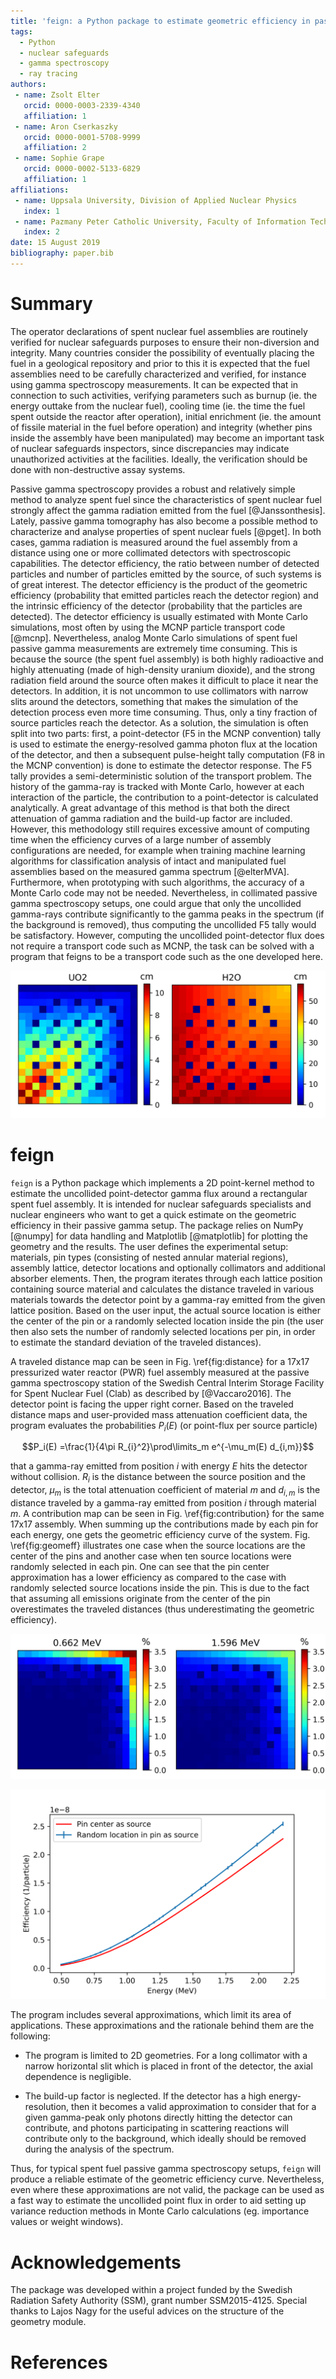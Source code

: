 ```yaml
---
title: 'feign: a Python package to estimate geometric efficiency in passive gamma spectroscopy measurements of nuclear fuel'
tags:
  - Python
  - nuclear safeguards
  - gamma spectroscopy
  - ray tracing
authors:
 - name: Zsolt Elter
   orcid: 0000-0003-2339-4340
   affiliation: 1
 - name: Aron Cserkaszky
   orcid: 0000-0001-5708-9999
   affiliation: 2
 - name: Sophie Grape
   orcid: 0000-0002-5133-6829
   affiliation: 1
affiliations:
 - name: Uppsala University, Division of Applied Nuclear Physics
   index: 1
 - name: Pazmany Peter Catholic University, Faculty of Information Technology
   index: 2
date: 15 August 2019
bibliography: paper.bib
---
```


# Summary

The operator declarations of spent nuclear fuel assemblies are routinely verified for nuclear safeguards purposes to ensure their non-diversion and integrity. Many countries consider the possibility of eventually placing the fuel in a geological repository and prior to this it is expected that the fuel assemblies need to be carefully characterized and verified, for instance using gamma spectroscopy measurements. It can be expected that in connection to such activities, verifying parameters such as burnup (ie. the energy outtake from the nuclear fuel), cooling time (ie. the time the fuel spent outside the reactor after operation), initial enrichment (ie. the amount of fissile material in the fuel before operation) and integrity (whether pins inside the assembly have been manipulated) may become an important task of nuclear safeguards inspectors, since discrepancies may indicate unauthorized activities at the facilities. Ideally, the verification should be done with non-destructive assay systems.

Passive gamma spectroscopy provides a robust and relatively simple method to analyze spent fuel since the characteristics of spent nuclear fuel strongly affect the gamma radiation emitted from the fuel [@Janssonthesis]. Lately, passive gamma tomography has also become a possible method to characterize and analyse properties of spent nuclear fuels [@pget]. In both cases, gamma radiation is measured around the fuel assembly from a distance using one or more collimated detectors with spectroscopic capabilities. The detector efficiency, the ratio between number of detected particles and number of particles emitted by the source, of such systems is of great interest. The detector efficiency is the product of the geometric efficiency (probability that emitted particles reach the detector region) and the intrinsic efficiency of the detector (probability that the particles are detected). The detector efficiency is usually estimated with Monte Carlo simulations, most often by using the MCNP particle transport code [@mcnp]. Nevertheless, analog Monte Carlo simulations of spent fuel passive gamma measurements are extremely time consuming. This is because the source (the spent fuel assembly) is both highly radioactive and highly attenuating (made of high-density uranium dioxide), and the strong radiation field around the source often makes it difficult to place it near the detectors. In addition, it is not uncommon to use collimators with narrow slits around the detectors, something that makes the simulation of the detection process even more time consuming. Thus, only a tiny fraction of source particles reach the detector. As a solution, the simulation is often split into two parts: first, a point-detector (F5 in the MCNP convention) tally is used to estimate the energy-resolved gamma photon flux at the location of the detector, and then a subsequent pulse-height tally computation (F8 in the MCNP convention) is done to estimate the detector response. The F5 tally provides a semi-deterministic solution of the transport problem. The history of the gamma-ray is tracked with Monte Carlo, however at each interaction of the particle, the contribution to a point-detector is calculated analytically. A great advantage of this method is that both the direct attenuation of gamma radiation and the build-up factor are included. However, this methodology still requires excessive amount of computing time when the efficiency curves of a large number of assembly configurations are needed, for example when training machine learning algorithms for classification analysis of intact and manipulated fuel assemblies based on the measured gamma spectrum [@elterMVA]. Furthermore, when prototyping with such algorithms, the accuracy of a Monte Carlo code may not be needed. Nevertheless, in collimated passive gamma spectroscopy setups, one could argue that only the uncollided gamma-rays contribute significantly to the gamma peaks in the spectrum (if the background is removed), thus computing the uncollided F5 tally would be satisfactory. However, computing the uncollided point-detector flux does not require a transport code such as MCNP, the task can be solved with a program that feigns to be a transport code such as the one developed here.

![Example of distance traveled in uranium-dioxide and water for a 17x17 PWR assembly being measured at the Swedish Central Interim Storage Facility for Spent Nuclear Fuel (Clab). The detector point is facing the upper right corner and is 270 cm away from the center of the assembly. Each pixel represents the distance traveled in a certain material by a gamma-ray emitted from that position to the detector.\label{fig:distance}](article_distancetravelled.png)

# feign

``feign`` is a Python package which implements a 2D point-kernel method to estimate the uncollided point-detector gamma flux around a rectangular spent fuel assembly. It is intended for nuclear safeguards specialists and nuclear engineers who want to get a quick estimate on the geometric efficiency in their passive gamma setup. The package relies on NumPy [@numpy] for data handling and Matplotlib [@matplotlib] for plotting the geometry and the results. The user defines the experimental setup: materials, pin types (consisting of nested annular material regions), assembly lattice, detector locations and optionally collimators and additional absorber elements. Then, the program iterates through each lattice position containing source material and calculates the distance traveled in various materials towards the detector point by a gamma-ray emitted from the given lattice position. Based on the user input, the actual source location is either the center of the pin or a randomly selected location inside the pin (the user then also sets the number of randomly selected locations per pin, in order to estimate the standard deviation of the traveled distances). 

A traveled distance map can be seen in Fig. \ref{fig:distance} for a 17x17 pressurized water reactor (PWR) fuel assembly measured at the passive gamma spectroscopy station of the Swedish Central Interim Storage Facility for Spent Nuclear Fuel (Clab) as described by [@Vaccaro2016]. The detector point is facing the upper right corner. Based on the traveled distance maps and user-provided mass attenuation coefficient data, the program evaluates the probabilities $P_i(E)$ (or point-flux per source particle)

$$P_i(E) =\frac{1}{4\pi R_{i}^2}\prod\limits_m e^{-\mu_m(E) d_{i,m}}$$

that a gamma-ray emitted from position $i$ with energy $E$ hits the detector without collision. $R_i$ is the distance between the source position and the detector, $\mu_m$ is the total attenuation coefficient of material $m$ and $d_{i,m}$ is the distance traveled by a gamma-ray emitted from position $i$ through material $m$. A contribution map can be seen in Fig. \ref{fig:contribution} for the same 17x17 assembly. When summing up the contributions made by each pin for each energy, one gets the geometric efficiency curve of the system. Fig. \ref{fig:geomeff} illustrates one case when the source locations are the center of the pins and another case when ten source locations were randomly selected in each pin. One can see that the pin center approximation has a lower efficiency as compared to the case with randomly selected source locations inside the pin. This is due to the fact that assuming all emissions originate from the center of the pin overestimates the traveled distances (thus underestimating the geometric efficiency).

![Example of contributions made by a pin position to a detector facing the corner of a 17x17 PWR assembly at Clab. Each pixel represents the relative contribution that a gamma-ray emitted from that position directly hits the detector.\label{fig:contribution}](article_contribution.png)

![Example geometric efficiency curve calculated for a 17x17 PWR assembly being measured at Clab. Errorbar represents three standard deviations.\label{fig:geomeff}](article_geomeffave.png)

The program includes several approximations, which limit its area of applications. These approximations and the rationale behind them are the following:

- The program is limited to 2D geometries. For a long collimator with a narrow horizontal slit which is placed in front of the detector, the axial dependence is negligible.

- The build-up factor is neglected. If the detector has a high energy-resolution, then it becomes a valid approximation to consider that for a given gamma-peak only photons directly hitting the detector can contribute, and photons participating in scattering reactions will contribute only to the background, which ideally should be removed during the analysis of the spectrum. 

Thus, for typical spent fuel passive gamma spectroscopy setups, ``feign`` will produce a reliable estimate of the geometric efficiency curve. Nevertheless, even where these approximations are not valid, the package can be used as a fast way to estimate the uncollided point flux in order to aid setting up variance reduction methods in Monte Carlo calculations (eg. importance values or weight windows).

# Acknowledgements

The package was developed within a project funded by the Swedish Radiation Safety Authority (SSM), grant number SSM2015-4125. Special thanks to Lajos Nagy for the useful advices on the structure of the geometry module.

# References
